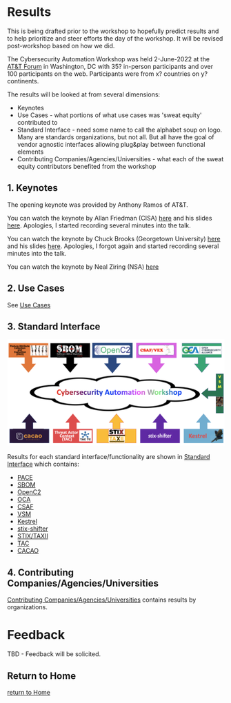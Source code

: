 # Results

This is being drafted prior to the workshop
to hopefully predict results and to help prioritize
and steer efforts the day of the workshop.
It will be revised post-workshop based on how we did.

The Cybersecurity Automation Workshop was held
2-June-2022 at the
[AT&T Forum](https://policyforum.att.com/att-forum/)
in Washington, DC with
35? in-person participants
and over 100 participants on the web.
Participants were from x? countries on y? continents.

The results will be looked at from several dimensions:
- Keynotes
- Use Cases - what portions of what use cases was 'sweat equity' contributed to
- Standard Interface - need some name to call the alphabet soup on logo. Many are standards organizations, but not all. But all have the goal of vendor agnostic interfaces allowing plug&play between functional elements
- Contributing Companies/Agencies/Universities - what each of the sweat equity contributors benefited from the workshop

## 1. Keynotes
The opening keynote was provided by Anthony Ramos of AT&T.

You can watch the keynote by Allan Friedman (CISA)
[here](https://youtu.be/8t_Pe7HaenA)
and his slides [here](./VexAutomationWorkshop.pptx).
Apologies, I started recording several minutes into the talk.

You can watch the keynote by Chuck Brooks (Georgetown University)
[here](https://youtu.be/G5pvI8h3lRM)
and his slides [here](./AUTOMATIONWORKSHOP.pptx).
Apologies, I forgot again and started recording several minutes into the talk.

You can watch the keynote by Neal Ziring (NSA)
[here](https://youtu.be/cWL8wiSi-Rs)


## 2. Use Cases
See [Use Cases](./UseCases)

## 3. Standard Interface
![CAW logo](/Images/caw_logo.png)

Results for each standard interface/functionality are shown in
[Standard Interface](./StandardInterface) which contains:
- [PACE](./PACE)
- [SBOM](./SBOM)
- [OpenC2](./OpenC2)
- [OCA](./OCA)
- [CSAF](./CSAF)
- [VSM](./VSM)
- [Kestrel](./Kestrel)
- [stix-shifter](./StixShifter)
- [STIX/TAXII](./StixTaxii)
- [TAC](StandardInterface/TAC)
- [CACAO](./CACAO)


## 4. Contributing Companies/Agencies/Universities
[Contributing Companies/Agencies/Universities](./Orgs)
contains results by organizations.

# Feedback
TBD - Feedback will be solicited.

## Return to Home
[return to Home](../index.md)
